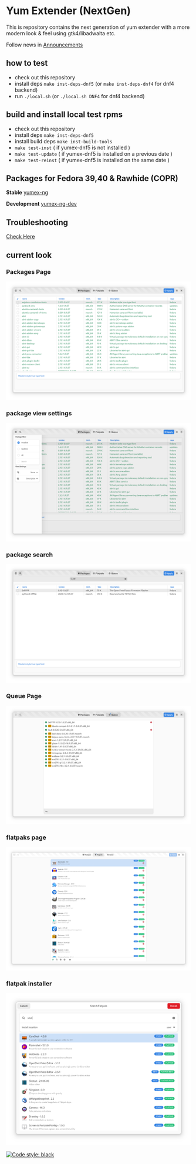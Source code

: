# Yum Extender (NextGen)

This is repository contains the next generation of yum extender
with a more modern look & feel using gtk4/libadwaita etc.

Follow news in [Announcements](https://github.com/timlau/yumex-ng/discussions/categories/announcements)

## how to test

- check out this repository
- install deps `make inst-deps-dnf5` (or `make inst-deps-dnf4` for dnf4 backend)
- run `./local.sh` (or `./local.sh DNF4` for dnf4 backend)

## build and install local test rpms

- check out this repository
- install deps `make inst-deps-dnf5` 
- install build deps `make inst-build-tools`
- `make test-inst` ( if yumex-dnf5 is not installed )
- `make test-update` ( if yumex-dnf5 is installed on a previous date )
- `make test-reinst` ( if yumex-dnf5 is installed on the same date )

## Packages for Fedora 39,40 & Rawhide (COPR)

**Stable**
[yumex-ng](https://copr.fedorainfracloud.org/coprs/timlau/yumex-ng/)

**Development**
[yumex-ng-dev](https://copr.fedorainfracloud.org/coprs/timlau/yumex-ng-dev/)

## Troubleshooting

[Check Here](docs/debug.md)

## current look

### Packages Page
![packages](data/gfx/yumex-ng-main.png) 

### package view settings
![package settings](data/gfx/yumex-ng-package-setting.png) 

### package search
![package search](data/gfx/yumex-ng-search.png) 

### Queue Page
![queue](data/gfx/yumex-ng-queue.png) 

### flatpaks page
![flatpak](data/gfx/yumex-ng-flatpaks.png) 

### flatpak installer
![flatpak-installer](data/gfx/yumex-ng-flatpaks-install.png) 


[![Code style: black](https://img.shields.io/badge/code%20style-black-000000.svg)](https://github.com/psf/black)
